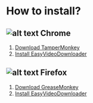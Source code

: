 # How to install?
## ![alt text](https://developer.chrome.com/static/images/chrome-logo.png "How to install on Chrome") Chrome
1. [Download TamperMonkey](https://chrome.google.com/webstore/detail/tampermonkey/dhdgffkkebhmkfjojejmpbldmpobfkfo?hl=en&utm_source=youtubevideosdownload-com)
2. [Install EasyVideoDownloader](https://openuserjs.org/scripts/laidbacktempo/EasyVideoDownload&utm_source=youtubevideosdownload-com)




## ![alt text](https://upload.wikimedia.org/wikipedia/commons/thumb/7/76/Mozilla_Firefox_logo_2013.svg/40px-Mozilla_Firefox_logo_2013.svg.png "How to install on Firefox") Firefox
1. [Download GreaseMonkey](https://addons.mozilla.org/en-US/firefox/addon/greasemonkey?utm_source=youtubevideosdownload-com)
2. [Install EasyVideoDownloader](https://openuserjs.org/scripts/laidbacktempo/EasyVideoDownload&utm_source=youtubevideosdownload-com)
